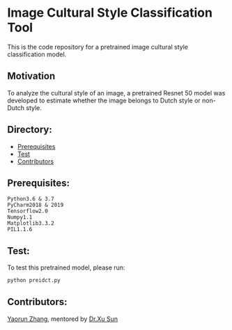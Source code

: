 # Image Cultural Style Classification Tool

This is the code repository for a pretrained image cultural style classification model.

## Motivation
To analyze the cultural style of an image, a pretrained Resnet 50 model was developed to estimate whether the image belongs to Dutch style or non-Dutch style.


## Directory:

<!--ts-->
* [Prerequisites](#Prerequisites:)
* [Test](#Test:)
* [Contributors](#Contributors:)

## Prerequisites: 

    Python3.6 & 3.7
    PyCharm2018 & 2019
    Tensorflow2.0
    Numpy1.1
    Matplotlib3.3.2
    PIL1.1.6

## Test:

To test this pretrained model, please run:
```bash
python preidct.py
```
## Contributors:

[Yaorun Zhang](https://github.com/Patton-Zhang), mentored by [Dr.Xu Sun](https://github.com/xu-sun-hub)

<br>


